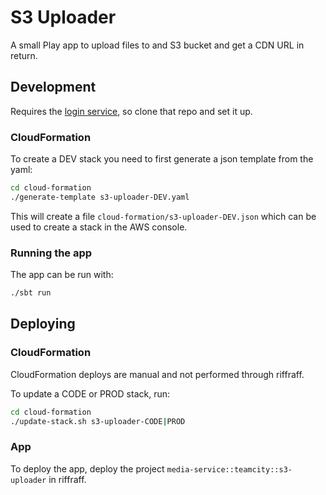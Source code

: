 # S3 Uploader

A small Play app to upload files to and S3 bucket and get a CDN URL in return.

## Development

Requires the [login service](https://github.com/guardian/login.gutools), so clone that repo and set it up.

### CloudFormation
To create a DEV stack you need to first generate a json template from the yaml:

```sh
cd cloud-formation
./generate-template s3-uploader-DEV.yaml
```

This will create a file `cloud-formation/s3-uploader-DEV.json` which can be used to create a stack in the AWS console.


### Running the app
The app can be run with:

```sh
./sbt run
```

## Deploying

### CloudFormation
CloudFormation deploys are manual and not performed through riffraff.

To update a CODE or PROD stack, run:

```sh
cd cloud-formation
./update-stack.sh s3-uploader-CODE|PROD
```

### App
To deploy the app, deploy the project `media-service::teamcity::s3-uploader` in riffraff.
